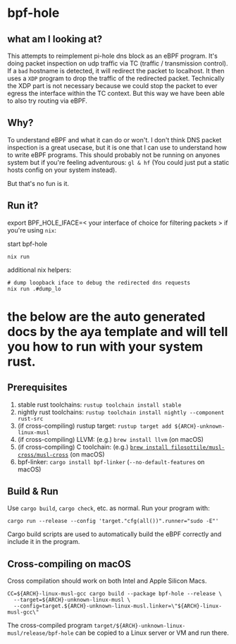 # bpf-hole

## what am I looking at?

This attempts to reimplement pi-hole dns block as an eBPF program. It's doing packet inspection on udp traffic via TC (traffic / transmission control). If a `bad` hostname is detected, it will redirect the packet to localhost.
It then uses a `XDP` program to drop the traffic of the redirected packet. Technically the XDP part is not necessary because we could stop the packet to ever egress the interface within the TC context. But this way we have been able to also try routing via eBPF.

## Why?

To understand eBPF and what it can do or won't. I don't think DNS packet inspection is a great usecase, but it is one that I can use to understand
how to write eBPF programs. This should probably not be running on anyones system but if you're feeling adventurous: `gl & hf` (You could just put a static hosts config on your system instead).

But that's no fun is it.

## Run it?
export BPF_HOLE_IFACE=< your interface of choice for filtering packets >
if you're using `nix`:

start bpf-hole
```shell
nix run
```

additional nix helpers:

```shell
# dump loopback iface to debug the redirected dns requests
nix run .#dump_lo

```

# the below are the auto generated docs by the aya template and will tell you how to run with your system rust.

## Prerequisites

1. stable rust toolchains: `rustup toolchain install stable`
1. nightly rust toolchains: `rustup toolchain install nightly --component rust-src`
1. (if cross-compiling) rustup target: `rustup target add ${ARCH}-unknown-linux-musl`
1. (if cross-compiling) LLVM: (e.g.) `brew install llvm` (on macOS)
1. (if cross-compiling) C toolchain: (e.g.) [`brew install filosottile/musl-cross/musl-cross`](https://github.com/FiloSottile/homebrew-musl-cross) (on macOS)
1. bpf-linker: `cargo install bpf-linker` (`--no-default-features` on macOS)

## Build & Run

Use `cargo build`, `cargo check`, etc. as normal. Run your program with:

```shell
cargo run --release --config 'target."cfg(all())".runner="sudo -E"'
```

Cargo build scripts are used to automatically build the eBPF correctly and include it in the
program.

## Cross-compiling on macOS

Cross compilation should work on both Intel and Apple Silicon Macs.

```shell
CC=${ARCH}-linux-musl-gcc cargo build --package bpf-hole --release \
  --target=${ARCH}-unknown-linux-musl \
  --config=target.${ARCH}-unknown-linux-musl.linker=\"${ARCH}-linux-musl-gcc\"
```
The cross-compiled program `target/${ARCH}-unknown-linux-musl/release/bpf-hole` can be
copied to a Linux server or VM and run there.

